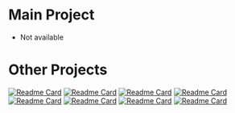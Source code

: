# Main Project
- Not available
# Other Projects
[![Readme Card](https://github-readme-stats.vercel.app/api/pin/?username=EclipseBETA&repo=GlowingItems&theme=white)](https://github.com/EclipseBETA/GlowingItems)
[![Readme Card](https://github-readme-stats.vercel.app/api/pin/?username=EclipseBETA&repo=Packets&theme=white)](https://github.com/EclipseBETA/Packets)
[![Readme Card](https://github-readme-stats.vercel.app/api/pin/?username=EclipseBETA&repo=DayZ&theme=white)](https://github.com/EclipseBETA/DayZ)
[![Readme Card](https://github-readme-stats.vercel.app/api/pin/?username=EclipseBETA&repo=SuperMobs&theme=white)](https://github.com/EclipseBETA/SuperMobs)
[![Readme Card](https://github-readme-stats.vercel.app/api/pin/?username=EclipseBETA&repo=StartnEnd&theme=white)](https://github.com/EclipseBETA/StartnEnd)
[![Readme Card](https://github-readme-stats.vercel.app/api/pin/?username=EclipseBETA&repo=GBFriends&theme=white)](https://github.com/EclipseBETA/GBFriends)
[![Readme Card](https://github-readme-stats.vercel.app/api/pin/?username=EclipseBETA&repo=WHT&theme=white)](https://github.com/EclipseBETA/WHT )
[![Readme Card](https://github-readme-stats.vercel.app/api/pin/?username=EclipseBETA&repo=API&theme=white)](https://github.com/EclipseBETA/API )
